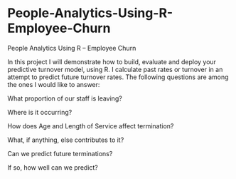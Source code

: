 # People-Analytics-Using-R-Employee-Churn
People Analytics Using R – Employee Churn

In this project I will demonstrate how to build, evaluate and deploy your predictive turnover model, using R. I calculate past rates or turnover in an attempt to predict future turnover rates. 
The following questions are among the ones I would like to answer:

What proportion of our staff is leaving?

Where is it occurring?

How does Age and Length of Service affect termination?

What, if anything, else contributes to it?

Can we predict future terminations?

If so, how well can we predict?
